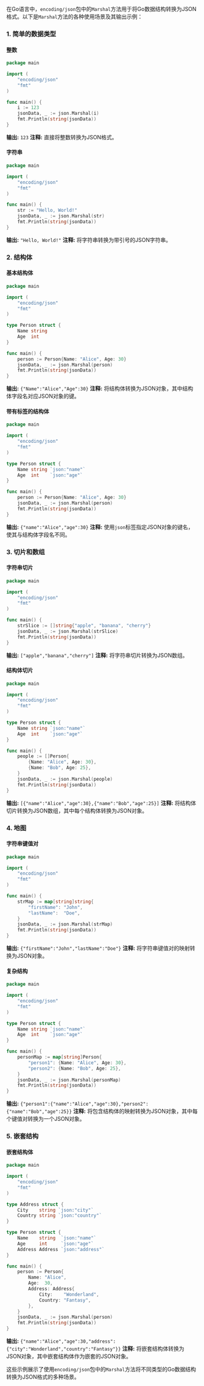 在Go语言中，`encoding/json`包中的`Marshal`方法用于将Go数据结构转换为JSON格式。以下是`Marshal`方法的各种使用场景及其输出示例：

### 1. 简单的数据类型

#### 整数
```go
package main

import (
	"encoding/json"
	"fmt"
)

func main() {
	i := 123
	jsonData, _ := json.Marshal(i)
	fmt.Println(string(jsonData))
}
```
**输出:** `123`
**注释:** 直接将整数转换为JSON格式。

#### 字符串
```go
package main

import (
	"encoding/json"
	"fmt"
)

func main() {
	str := "Hello, World!"
	jsonData, _ := json.Marshal(str)
	fmt.Println(string(jsonData))
}
```
**输出:** `"Hello, World!"`
**注释:** 将字符串转换为带引号的JSON字符串。

### 2. 结构体

#### 基本结构体
```go
package main

import (
	"encoding/json"
	"fmt"
)

type Person struct {
	Name string
	Age  int
}

func main() {
	person := Person{Name: "Alice", Age: 30}
	jsonData, _ := json.Marshal(person)
	fmt.Println(string(jsonData))
}
```
**输出:** `{"Name":"Alice","Age":30}`
**注释:** 将结构体转换为JSON对象，其中结构体字段名对应JSON对象的键。

#### 带有标签的结构体
```go
package main

import (
	"encoding/json"
	"fmt"
)

type Person struct {
	Name string `json:"name"`
	Age  int    `json:"age"`
}

func main() {
	person := Person{Name: "Alice", Age: 30}
	jsonData, _ := json.Marshal(person)
	fmt.Println(string(jsonData))
}
```
**输出:** `{"name":"Alice","age":30}`
**注释:** 使用`json`标签指定JSON对象的键名，使其与结构体字段名不同。

### 3. 切片和数组

#### 字符串切片
```go
package main

import (
	"encoding/json"
	"fmt"
)

func main() {
	strSlice := []string{"apple", "banana", "cherry"}
	jsonData, _ := json.Marshal(strSlice)
	fmt.Println(string(jsonData))
}
```
**输出:** `["apple","banana","cherry"]`
**注释:** 将字符串切片转换为JSON数组。

#### 结构体切片
```go
package main

import (
	"encoding/json"
	"fmt"
)

type Person struct {
	Name string `json:"name"`
	Age  int    `json:"age"`
}

func main() {
	people := []Person{
		{Name: "Alice", Age: 30},
		{Name: "Bob", Age: 25},
	}
	jsonData, _ := json.Marshal(people)
	fmt.Println(string(jsonData))
}
```
**输出:** `[{"name":"Alice","age":30},{"name":"Bob","age":25}]`
**注释:** 将结构体切片转换为JSON数组，其中每个结构体转换为JSON对象。

### 4. 地图

#### 字符串键值对
```go
package main

import (
	"encoding/json"
	"fmt"
)

func main() {
	strMap := map[string]string{
		"firstName": "John",
		"lastName":  "Doe",
	}
	jsonData, _ := json.Marshal(strMap)
	fmt.Println(string(jsonData))
}
```
**输出:** `{"firstName":"John","lastName":"Doe"}`
**注释:** 将字符串键值对的映射转换为JSON对象。

#### 复杂结构
```go
package main

import (
	"encoding/json"
	"fmt"
)

type Person struct {
	Name string `json:"name"`
	Age  int    `json:"age"`
}

func main() {
	personMap := map[string]Person{
		"person1": {Name: "Alice", Age: 30},
		"person2": {Name: "Bob", Age: 25},
	}
	jsonData, _ := json.Marshal(personMap)
	fmt.Println(string(jsonData))
}
```
**输出:** `{"person1":{"name":"Alice","age":30},"person2":{"name":"Bob","age":25}}`
**注释:** 将包含结构体的映射转换为JSON对象，其中每个键值对转换为一个JSON对象。

### 5. 嵌套结构

#### 嵌套结构体
```go
package main

import (
	"encoding/json"
	"fmt"
)

type Address struct {
	City    string `json:"city"`
	Country string `json:"country"`
}

type Person struct {
	Name    string  `json:"name"`
	Age     int     `json:"age"`
	Address Address `json:"address"`
}

func main() {
	person := Person{
		Name: "Alice",
		Age:  30,
		Address: Address{
			City:    "Wonderland",
			Country: "Fantasy",
		},
	}
	jsonData, _ := json.Marshal(person)
	fmt.Println(string(jsonData))
}
```
**输出:** `{"name":"Alice","age":30,"address":{"city":"Wonderland","country":"Fantasy"}}`
**注释:** 将嵌套结构体转换为JSON对象，其中嵌套结构体作为嵌套的JSON对象。

这些示例展示了使用`encoding/json`包中的`Marshal`方法将不同类型的Go数据结构转换为JSON格式的多种场景。